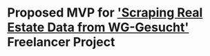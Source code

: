 # Proposed MVP for ['Scraping Real Estate Data from WG-Gesucht'](https://www.freelancer.com/projects/web-scraping/Scraping-Real-Estate-Data-from-37937678/details) Freelancer Project
